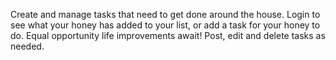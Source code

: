 Create and manage tasks that need to get done around the house.  Login to see what your honey has added to your list, or add a task for your honey to do.  Equal opportunity life improvements await!  Post, edit and delete tasks as needed.  

